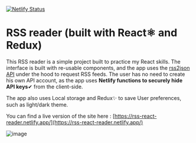 [![Netlify Status](https://api.netlify.com/api/v1/badges/b72de571-8c9f-4b7b-ac7d-788bdcfe1d63/deploy-status)](https://app.netlify.com/sites/nervous-panini-4ea298/deploys)

# RSS reader (built with React⚛️ and Redux)

This RSS reader is a simple project built to practice my React skills. The interface is built with re-usable components, and the app uses the [rss2json API](https://rss2json.com/) under the hood to request RSS feeds. The user has no need to create his own API account, as the app uses **Netlify functions to securely hide API keys**✔ from the client-side.

The app also uses Local storage and Redux✨ to save User preferences, such as light/dark theme.

You can find a live version of the site here : [https://rss-react-reader.netlify.app/](https://rss-react-reader.netlify.app/)

![image](https://user-images.githubusercontent.com/47149772/131477460-21f71c1a-a1a4-4c04-88a0-4141ed051557.png)



